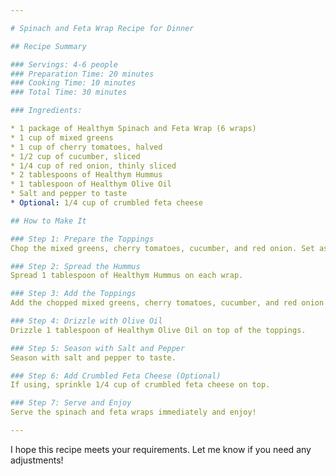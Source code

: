 ```yaml
---

# Spinach and Feta Wrap Recipe for Dinner

## Recipe Summary

### Servings: 4-6 people
### Preparation Time: 20 minutes
### Cooking Time: 10 minutes
### Total Time: 30 minutes

### Ingredients:

* 1 package of Healthym Spinach and Feta Wrap (6 wraps)
* 1 cup of mixed greens
* 1 cup of cherry tomatoes, halved
* 1/2 cup of cucumber, sliced
* 1/4 cup of red onion, thinly sliced
* 2 tablespoons of Healthym Hummus
* 1 tablespoon of Healthym Olive Oil
* Salt and pepper to taste
* Optional: 1/4 cup of crumbled feta cheese

## How to Make It

### Step 1: Prepare the Toppings
Chop the mixed greens, cherry tomatoes, cucumber, and red onion. Set aside.

### Step 2: Spread the Hummus
Spread 1 tablespoon of Healthym Hummus on each wrap.

### Step 3: Add the Toppings
Add the chopped mixed greens, cherry tomatoes, cucumber, and red onion on top of the hummus.

### Step 4: Drizzle with Olive Oil
Drizzle 1 tablespoon of Healthym Olive Oil on top of the toppings.

### Step 5: Season with Salt and Pepper
Season with salt and pepper to taste.

### Step 6: Add Crumbled Feta Cheese (Optional)
If using, sprinkle 1/4 cup of crumbled feta cheese on top.

### Step 7: Serve and Enjoy
Serve the spinach and feta wraps immediately and enjoy!

---
```


I hope this recipe meets your requirements. Let me know if you need any adjustments!